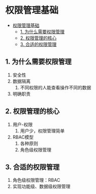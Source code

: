 # 权限管理基础

<!-- TOC -->

- [权限管理基础](#)
    - [1. 为什么需要权限管理](#1)
    - [2. 权限管理的核心](#2)
    - [3. 合适的权限管理](#3)

<!-- /TOC -->

## 1. 为什么需要权限管理

1. 安全性
2. 数据隔离
    1. 不同权限的人能查看操作不同的数据
3. 明确职责

## 2. 权限管理的核心

1. 用户-权限
    1. 用户少，权限管理简单
2. RBAC模型
    1. 各种原则
    2. 角色级权限管理

## 3. 合适的权限管理

1. 角色级权限管理：RBAC
2. 实现功能级、数据级权限管理